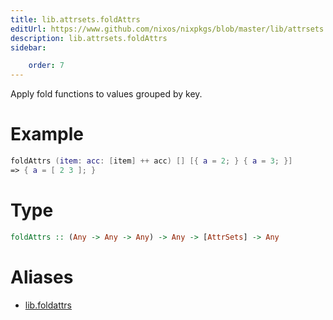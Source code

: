 ```yaml
---
title: lib.attrsets.foldAttrs
editUrl: https://www.github.com/nixos/nixpkgs/blob/master/lib/attrsets.nix#L508C5
description: lib.attrsets.foldAttrs
sidebar:

    order: 7
---
```


Apply fold functions to values grouped by key.

# Example

```nix
foldAttrs (item: acc: [item] ++ acc) [] [{ a = 2; } { a = 3; }]
=> { a = [ 2 3 ]; }
```

# Type

```haskell
foldAttrs :: (Any -> Any -> Any) -> Any -> [AttrSets] -> Any
```


# Aliases

- [lib.foldattrs](/nix-doc-comments/reference/lib/lib-foldattrs)


